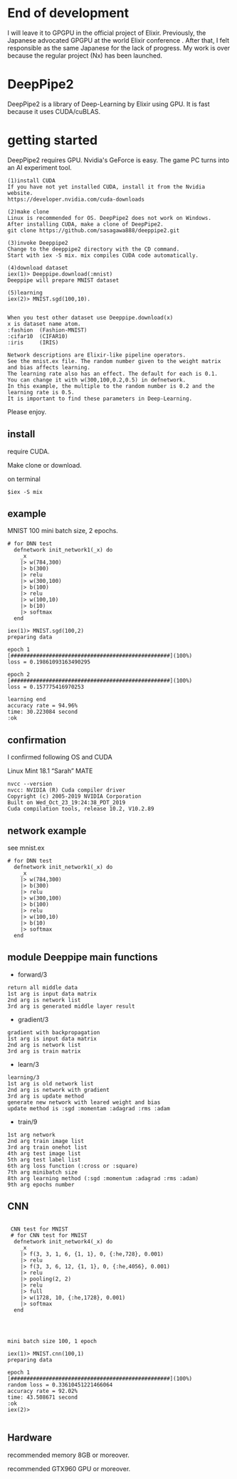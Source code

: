 # End of development

I will leave it to GPGPU in the official project of Elixir. Previously, the Japanese advocated GPGPU at the world Elixir conference . After that, I felt responsible as the same Japanese for the lack of progress. My work is over because the regular project (Nx) has been launched.

# DeepPipe2
DeepPipe2 is a library of Deep-Learning by Elixir using GPU. It is fast because it uses CUDA/cuBLAS. 

# getting started
DeepPipe2 requires GPU. Nvidia's GeForce is easy. The game PC turns into an AI experiment tool.

```
(1)install CUDA
If you have not yet installed CUDA, install it from the Nvidia website.
https://developer.nvidia.com/cuda-downloads

(2)make clone 
Linux is recommended for OS. DeepPipe2 does not work on Windows.
After installing CUDA, make a clone of DeepPipe2.
git clone https://github.com/sasagawa888/deeppipe2.git

(3)invoke Deeppipe2
Change to the deeppipe2 directory with the CD command. 
Start with iex -S mix. mix compiles CUDA code automatically.

(4)download dataset
iex(1)> Deeppipe.download(:mnist)
Deeppipe will prepare MNIST dataset 

(5)learning
iex(2)> MNIST.sgd(100,10).


When you test other dataset use Deeppipe.download(x)
x is dataset name atom. 
:fashion  (Fashion-MNIST)
:cifar10  (CIFAR10)
:iris     (IRIS)

Network descriptions are Elixir-like pipeline operators. 
See the mnist.ex file. The random number given to the weight matrix and bias affects learning.
The learning rate also has an effect. The default for each is 0.1.
You can change it with w(300,100,0.2,0.5) in defnetwork.
In this example, the multiple to the random number is 0.2 and the learning rate is 0.5.
It is important to find these parameters in Deep-Learning.
```

Please enjoy.

## install
require CUDA.

Make clone or download.

on terminal 

```
$iex -S mix

```

## example
MNIST 100 mini batch size, 2 epochs.

```
# for DNN test
  defnetwork init_network1(_x) do
    _x 
    |> w(784,300) 
    |> b(300) 
    |> relu
    |> w(300,100) 
    |> b(100) 
    |> relu
    |> w(100,10) 
    |> b(10) 
    |> softmax
  end

iex(1)> MNIST.sgd(100,2)
preparing data

epoch 1
[##################################################](100%)
loss = 0.19861093163490295

epoch 2
[##################################################](100%)
loss = 0.157775416970253

learning end
accuracy rate = 94.96%
time: 30.223084 second
:ok

```

## confirmation
I confirmed following OS and CUDA

Linux Mint 18.1 “Sarah” MATE


```
nvcc --version
nvcc: NVIDIA (R) Cuda compiler driver
Copyright (c) 2005-2019 NVIDIA Corporation
Built on Wed_Oct_23_19:24:38_PDT_2019
Cuda compilation tools, release 10.2, V10.2.89
```


## network example
see mnist.ex

```
# for DNN test
  defnetwork init_network1(_x) do
    _x 
    |> w(784,300) 
    |> b(300) 
    |> relu
    |> w(300,100) 
    |> b(100) 
    |> relu
    |> w(100,10) 
    |> b(10) 
    |> softmax
  end
```



## module Deeppipe  main functions
- forward/3

```
return all middle data
1st arg is input data matrix
2nd arg is network list
3rd arg is generated middle layer result
```

- gradient/3

```
gradient with backpropagation
1st arg is input data matrix
2nd arg is network list
3rd arg is train matrix
```

- learn/3

```
learning/3 
1st arg is old network list
2nd arg is network with gradient
3rd arg is update method
generate new network with leared weight and bias
update method is :sgd :momentam :adagrad :rms :adam

```

- train/9

```
1st arg network
2nd arg train image list
3rd arg train onehot list
4th arg test image list
5th arg test label list
6th arg loss function (:cross or :square)
7th arg minibatch size
8th arg learning method (:sgd :momentum :adagrad :rms :adam)
9th arg epochs number

```

## CNN

```

 CNN test for MNIST
 # for CNN test for MNIST
  defnetwork init_network4(_x) do
    _x
    |> f(3, 3, 1, 6, {1, 1}, 0, {:he,728}, 0.001)
    |> relu
    |> f(3, 3, 6, 12, {1, 1}, 0, {:he,4056}, 0.001)
    |> relu
    |> pooling(2, 2)
    |> relu
    |> full
    |> w(1728, 10, {:he,1728}, 0.001)
    |> softmax
  end
  



mini batch size 100, 1 epoch

iex(1)> MNIST.cnn(100,1)
preparing data

epoch 1
[##################################################](100%)
random loss = 0.33610451221466064
accuracy rate = 92.02%
time: 43.508671 second
:ok
iex(2)> 


```


## Hardware 
recommended  memory 8GB or moreover.

recommended GTX960 GPU or moreover.

